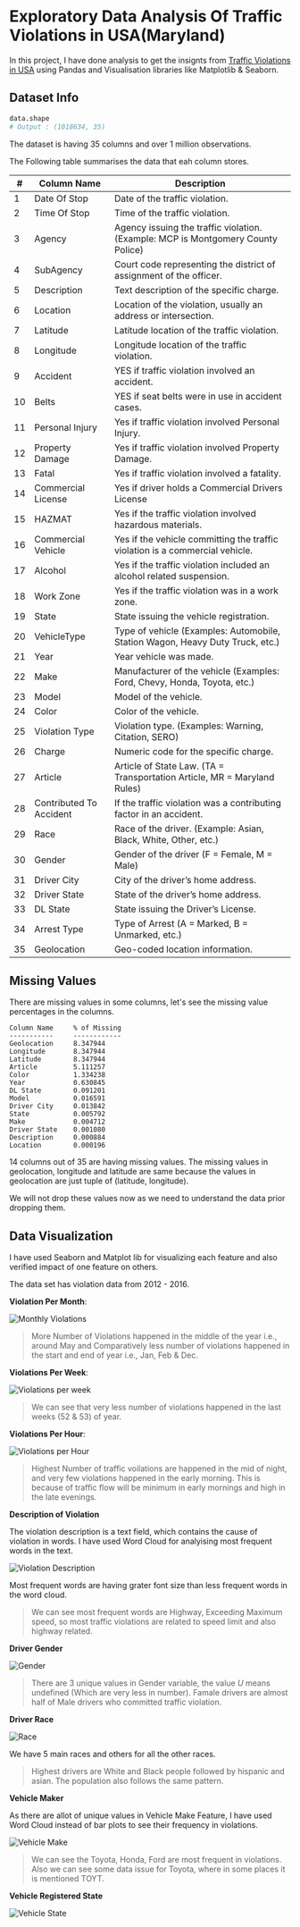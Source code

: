 # Exploratory Data Analysis Of Traffic Violations in USA(Maryland)

In this project, I have done analysis to get the insignts from [Traffic Violations in USA](https://www.kaggle.com/felix4guti/traffic-violations-in-usa) using Pandas and Visualisation libraries like Matplotlib & Seaborn.

## Dataset Info

```python
data.shape
# Output : (1018634, 35)
```
The dataset is having 35 columns and over 1 million observations.

The Following table summarises the data that eah column stores.

| # | Column Name | Description |
| ---- | ----------- | ----------- |
| 1 | Date Of Stop | Date of the traffic violation. |
| 2 | Time Of Stop | Time of the traffic violation. |
| 3 | Agency | Agency issuing the traffic violation. (Example: MCP is Montgomery County Police) |
| 4 | SubAgency | Court code representing the district of assignment of the officer. |
| 5 | Description | Text description of the specific charge. |
| 6 | Location | Location of the violation, usually an address or intersection. |
| 7 | Latitude | Latitude location of the traffic violation. |
| 8 | Longitude | Longitude location of the traffic violation. |
| 9 | Accident | YES if traffic violation involved an accident. |
| 10 | Belts | YES if seat belts were in use in accident cases. |
| 11 | Personal Injury | Yes if traffic violation involved Personal Injury. |
| 12 | Property Damage | Yes if traffic violation involved Property Damage. |
| 13 | Fatal | Yes if traffic violation involved a fatality. |
| 14 | Commercial License | Yes if driver holds a Commercial Drivers License |
| 15 | HAZMAT | Yes if the traffic violation involved hazardous materials. |
| 16 | Commercial Vehicle | Yes if the vehicle committing the traffic violation is a commercial vehicle. |
| 17 | Alcohol | Yes if the traffic violation included an alcohol related suspension. |
| 18 | Work Zone | Yes if the traffic violation was in a work zone. |
| 19 | State | State issuing the vehicle registration. |
| 20 | VehicleType | Type of vehicle (Examples: Automobile, Station Wagon, Heavy Duty Truck, etc.) |
| 21 | Year | Year vehicle was made. |
| 22 | Make | Manufacturer of the vehicle (Examples: Ford, Chevy, Honda, Toyota, etc.) |
| 23 | Model | Model of the vehicle. |
| 24 | Color | Color of the vehicle. |
| 25 | Violation Type | Violation type. (Examples: Warning, Citation, SERO) |
| 26 | Charge | Numeric code for the specific charge. |
| 27 | Article | Article of State Law. (TA = Transportation Article, MR = Maryland Rules) |
| 28 | Contributed To Accident | If the traffic violation was a contributing factor in an accident. |
| 29 | Race | Race of the driver. (Example: Asian, Black, White, Other, etc.) |
| 30 | Gender | Gender of the driver (F = Female, M = Male) |
| 31 | Driver City | City of the driver’s home address. |
| 32 | Driver State | State of the driver’s home address. |
| 33 | DL State | State issuing the Driver’s License. |
| 34 | Arrest Type | Type of Arrest (A = Marked, B = Unmarked, etc.) |
| 35 | Geolocation | Geo-coded location information. |

## Missing Values

There are missing values in some columns, let's see the missing value percentages in the columns.

```
Column Name     % of Missing
-----------     ------------
Geolocation     8.347944
Longitude       8.347944
Latitude        8.347944
Article         5.111257
Color           1.334238
Year            0.630845
DL State        0.091201
Model           0.016591
Driver City     0.013842
State           0.005792
Make            0.004712
Driver State    0.001080
Description     0.000884
Location        0.000196
```

14 columns out of 35 are having missing values. The missing values in geolocation, longitude and latitude are same because the values in geolocation are just tuple of (latitude, longitude).

We will not drop these values now as we need to understand the data prior dropping them.


## Data Visualization

I have used Seaborn and Matplot lib for visualizing each feature and also verified impact of one feature on others.

The data set has violation data from 2012 - 2016.

**Violation Per Month**:

![Monthly Violations](https://raw.githubusercontent.com/chaitanya-vanapamala/eda_traffic_violation_usa/main/data/graphs/month_violations.png)

> More Number of Violations happened in the middle of the year i.e.,  around May and Comparatively less number of violations happened in the start and end of year i.e., Jan, Feb & Dec.

**Violations Per Week**:

![Violations per week](https://raw.githubusercontent.com/chaitanya-vanapamala/eda_traffic_violation_usa/main/data/graphs/weekly_violations.png)

> We can see that very less number of violations happened in the last weeks (52 & 53) of year.

**Violations Per Hour**:

![Violations per Hour](https://raw.githubusercontent.com/chaitanya-vanapamala/eda_traffic_violation_usa/main/data/graphs/hourly_violations.png)

> Highest Number of traffic voilations are happened in the mid of night, and very few violations happened in the early morning. This is because of traffic flow will be minimum in early mornings and high in the late evenings.

**Description of Violation**

The violation description is a text field, which contains the cause of violation in words. I have used Word Cloud for analyising most frequent words in the text.

![Violation Description](https://raw.githubusercontent.com/chaitanya-vanapamala/eda_traffic_violation_usa/main/data/graphs/violation_description.png)

Most frequent words are having grater font size than less frequent words in the word cloud. 
> We can see most frequent words are Highway, Exceeding Maximum speed, so most traffic violations are related to speed limit and also highway related.

**Driver Gender**

![Gender](https://raw.githubusercontent.com/chaitanya-vanapamala/eda_traffic_violation_usa/main/data/graphs/gender_dist.png)

> There are 3 unique values in Gender variable, the value *U* means undefined (Which are very less in number). Famale drivers are almost half of Male drivers who committed traffic violation.

**Driver Race**

![Race](https://raw.githubusercontent.com/chaitanya-vanapamala/eda_traffic_violation_usa/main/data/graphs/race_dist.png)

We have 5 main races and others for all the other races.

> Highest drivers are White and Black people followed by hispanic and asian. The population also follows the same pattern.

**Vehicle Maker**

As there are allot of unique values in Vehicle Make Feature, I have used Word Cloud instead of bar plots to see their frequency in violations.

![Vehicle Make](https://raw.githubusercontent.com/chaitanya-vanapamala/eda_traffic_violation_usa/main/data/graphs/vehicle_maker.png)

> We can see the Toyota, Honda, Ford are most frequent in violations. Also we can see some data issue for Toyota, where in some places it is mentioned TOYT.


**Vehicle Registered State**

![Vehicle State](https://raw.githubusercontent.com/chaitanya-vanapamala/eda_traffic_violation_usa/main/data/graphs/vahicle_state.png)


